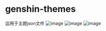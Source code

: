 # genshin-themes
 运用于主题json文件
![image](https://user-images.githubusercontent.com/125975042/222908008-9658a9c0-9ef3-4167-9ff9-2f8772105f59.png)
![image](https://user-images.githubusercontent.com/125975042/222908024-d57da7ba-6e7c-4d1d-bda3-8b97ca8213ad.png)
![image](https://user-images.githubusercontent.com/125975042/222908034-b7179da8-1f9d-494b-9a75-0c2cee40a667.png)
